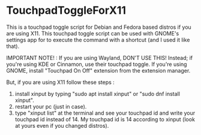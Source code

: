 # TouchpadToggleForX11
This is a touchpad toggle script for Debian and Fedora based distros if you are using X11.
This touchpad toggle script can be used with GNOME's settings app for to execute the command with a shortcut (and I used it like that).

IMPORTANT NOTE! : If you are using Wayland, DON'T USE THIS! Instead; if you're using KDE or Cinnamon, use their touchpad toggle. If you're using GNOME, install "Touchpad On Off" extension from the extension manager.

But, if you are using X11 follow these steps :
1. install xinput by typing "sudo apt install xinput" or "sudo dnf install xinput".
2. restart your pc (just in case).
3. type "xinput list" at the terminal and see your touchpad id and write your touchpad id instead of 14. My touchpad id is 14 according to xinput (look at yours even if you changed distros).
